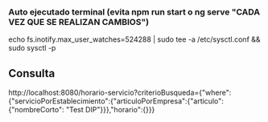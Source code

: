 ###  Auto ejecutado terminal  (evita npm run start o ng serve "CADA VEZ QUE SE REALIZAN CAMBIOS") 
echo fs.inotify.max_user_watches=524288 | sudo tee -a /etc/sysctl.conf && sudo sysctl -p

## Consulta
http://localhost:8080/horario-servicio?criterioBusqueda={"where": {"servicioPorEstablecimiento":{"articuloPorEmpresa":{"articulo":{"nombreCorto": "Test DIP"}}},"horario":{}}}
